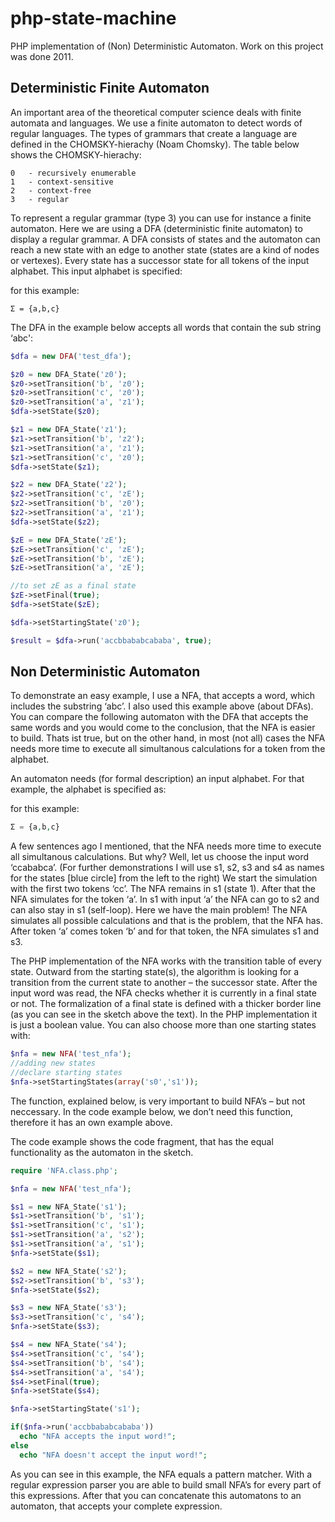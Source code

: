 # php-state-machine
PHP implementation of (Non) Deterministic Automaton.
Work on this project was done 2011.

## Deterministic Finite Automaton

An important area of the theoretical computer science deals with finite automata and languages. We use a finite automaton to detect words of regular languages. The types of grammars that create a language are defined in the CHOMSKY-hierachy (Noam Chomsky). The table below shows the CHOMSKY-hierachy:
```
0	- recursively enumerable
1	- context-sensitive
2	- context-free
3	- regular
```
To represent a regular grammar (type 3) you can use for instance a finite automaton. Here we are using a DFA (deterministic finite automaton) to display a regular grammar. A DFA consists of states and the automaton can reach a new state with an edge to another state (states are a kind of nodes or vertexes). Every state has a successor state for all tokens of the input alphabet. This input alphabet is specified:

for this example:
```
Σ = {a,b,c}
```
The DFA in the example below accepts all words that contain the sub string ‘abc':

```PHP
$dfa = new DFA('test_dfa');

$z0 = new DFA_State('z0');
$z0->setTransition('b', 'z0');
$z0->setTransition('c', 'z0');
$z0->setTransition('a', 'z1');
$dfa->setState($z0);

$z1 = new DFA_State('z1');
$z1->setTransition('b', 'z2');
$z1->setTransition('a', 'z1');
$z1->setTransition('c', 'z0');
$dfa->setState($z1);

$z2 = new DFA_State('z2');
$z2->setTransition('c', 'zE');
$z2->setTransition('b', 'z0');
$z2->setTransition('a', 'z1');
$dfa->setState($z2);

$zE = new DFA_State('zE');
$zE->setTransition('c', 'zE');
$zE->setTransition('b', 'zE');
$zE->setTransition('a', 'zE');

//to set zE as a final state
$zE->setFinal(true);
$dfa->setState($zE);

$dfa->setStartingState('z0');

$result = $dfa->run('accbbababcababa', true);
```

## Non Deterministic Automaton

To demonstrate an easy example, I use a NFA, that accepts a word, which includes the substring ‘abc’. I also used this example above (about DFAs). You can compare the following automaton with the DFA that accepts the same words and you would come to the conclusion, that the NFA is easier to build. Thats ist true, but on the other hand, in most (not all) cases the NFA needs more time to execute all simultanous calculations for a token from the alphabet.

An automaton needs (for formal description) an input alphabet. For that example, the alphabet is specified as:

for this example:
```php
Σ = {a,b,c}
```

A few sentences ago I mentioned, that the NFA needs more time to execute all simultanous calculations. But why? Well, let us choose the input word ‘ccababca’. (For further demonstrations I will use s1, s2, s3 and s4 as names for the states [blue circle] from the left to the right) We start the simulation with the first two tokens ‘cc’. The NFA remains in s1 (state 1). After that the NFA simulates for the token ‘a’. In s1 with input ‘a’ the NFA can go to s2 and can also stay in s1 (self-loop). Here we have the main problem! The NFA simulates all possible calculations and that is the problem, that the NFA has. After token ‘a’ comes token ‘b’ and for that token, the NFA simulates s1 and s3.

The PHP implementation of the NFA works with the transition table of every state. Outward from the starting state(s), the algorithm is looking for a transition from the current state to another – the successor state. After the input word was read, the NFA checks whether it is currently in a final state or not. The formalization of a final state is defined with a thicker border line (as you can see in the sketch above the text). In the PHP implementation it is just a boolean value. You can also choose more than one starting states with:

```php
$nfa = new NFA('test_nfa');
//adding new states
//declare starting states
$nfa->setStartingStates(array('s0','s1'));

```
The function, explained below, is very important to build NFA’s – but not neccessary. In the code example below, we don’t need this function, therefore it has an own example above.

The code example shows the code fragment, that has the equal functionality as the automaton in the sketch.

```PHP
require 'NFA.class.php';

$nfa = new NFA('test_nfa');

$s1 = new NFA_State('s1');
$s1->setTransition('b', 's1');
$s1->setTransition('c', 's1');
$s1->setTransition('a', 's2');
$s1->setTransition('a', 's1');
$nfa->setState($s1);

$s2 = new NFA_State('s2');
$s2->setTransition('b', 's3');
$nfa->setState($s2);

$s3 = new NFA_State('s3');
$s3->setTransition('c', 's4');
$nfa->setState($s3);

$s4 = new NFA_State('s4');
$s4->setTransition('c', 's4');
$s4->setTransition('b', 's4');
$s4->setTransition('a', 's4');
$s4->setFinal(true);
$nfa->setState($s4);

$nfa->setStartingState('s1');

if($nfa->run('accbbababcababa'))
  echo "NFA accepts the input word!";
else
  echo "NFA doesn't accept the input word!";
```

As you can see in this example, the NFA equals a pattern matcher. With a regular expression parser you are able to build small NFA’s for every part of this expressions. After that you can concatenate this automatons to an automaton, that accepts your complete expression.

